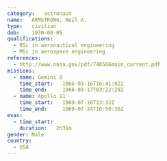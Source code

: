 ```yaml
---
category:	astronaut
name:	ARMSTRONG, Neil A.
type:	civilian
dob:	1930-08-05
qualifications:
  - BSc in aeronautical engineering
  - MSc in aerospace engineering
references:
  - http://www.nasa.gov/pdf/740566main_current.pdf
missions:
  - name: Gemini 8
    time_start:   1966-03-16T16:41:02Z
    time_end:     1966-03-17T03:22:29Z
  - name: Apollo 11
    time_start:   1969-07-16T13:32Z
    time_end:     1969-07-24T16:50:36Z
evas:
  - time_start: 
    duration:   2h31m
gender:	Male
country:
  - USA
---
```

